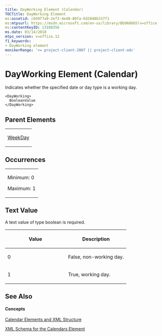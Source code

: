 ```yaml
---
title: DayWorking Element (Calendar)
TOCTitle: DayWorking Element
ms:assetid: c049f7a9-2ef3-4e48-89fa-6d20d8b337f1
ms:mtpsurl: https://msdn.microsoft.com/en-us/library/Bb968665(v=office.12)
ms:contentKeyID: 13188356
ms.date: 03/14/2018
mtps_version: v=office.12
f1_keywords:
- DayWorking element
monikerRange: '>= project-client-2007 || project-client-odc'
---
```


# DayWorking Element (Calendar)




Indicates whether the specified date or day type is a working day.

    <DayWorking>
      BooleanValue
    </DayWorking>

## Parent Elements

<table>
<colgroup>
<col style="width: 100%" />
</colgroup>
<tbody>
<tr class="odd">
<td><p><a href="weekday-element.md">WeekDay</a></p></td>
</tr>
</tbody>
</table>

## Occurrences

<table>
<colgroup>
<col style="width: 100%" />
</colgroup>
<tbody>
<tr class="odd">
<td><p>Minimum: 0</p>
<p>Maximum: 1</p></td>
</tr>
</tbody>
</table>

## Text Value

A text value of type boolean is required.

<table>
<colgroup>
<col style="width: 50%" />
<col style="width: 50%" />
</colgroup>
<thead>
<tr class="header">
<th><p>Value</p></th>
<th><p>Description</p></th>
</tr>
</thead>
<tbody>
<tr class="odd">
<td><p>0</p></td>
<td><p>False, non-working day.</p></td>
</tr>
<tr class="even">
<td><p>1</p></td>
<td><p>True, working day.</p></td>
</tr>
</tbody>
</table>

## See Also

#### Concepts

[Calendar Elements and XML Structure](calendar-elements-and-xml-structure.md)

[XML Schema for the Calendars Element](xml-schema-for-the-calendars-element.md)


